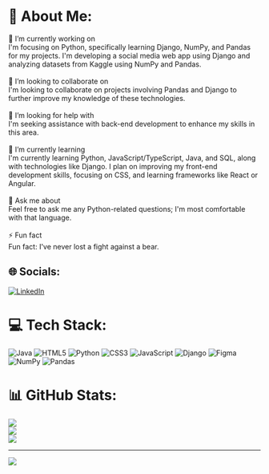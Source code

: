 # 💫 About Me:
🔭 I’m currently working on<br>I'm focusing on Python, specifically learning Django, NumPy, and Pandas for my projects. I'm developing a social media web app using Django and analyzing datasets from Kaggle using NumPy and Pandas.<br><br>👯 I’m looking to collaborate on<br>I'm looking to collaborate on projects involving Pandas and Django to further improve my knowledge of these technologies.<br><br>🤝 I’m looking for help with<br>I'm seeking assistance with back-end development to enhance my skills in this area.<br><br>🌱 I’m currently learning<br>I'm currently learning Python, JavaScript/TypeScript, Java, and SQL, along with technologies like Django. I plan on improving my front-end development skills, focusing on CSS, and learning frameworks like React or Angular.<br><br>💬 Ask me about<br>Feel free to ask me any Python-related questions; I'm most comfortable with that language.<br><br>⚡ Fun fact<br>Fun fact: I've never lost a fight against a bear.


## 🌐 Socials:
[![LinkedIn](https://img.shields.io/badge/LinkedIn-%230077B5.svg?logo=linkedin&logoColor=white)](https://linkedin.com/in/peter-tree) 

# 💻 Tech Stack:
![Java](https://img.shields.io/badge/java-%23ED8B00.svg?style=for-the-badge&logo=openjdk&logoColor=white) ![HTML5](https://img.shields.io/badge/html5-%23E34F26.svg?style=for-the-badge&logo=html5&logoColor=white) ![Python](https://img.shields.io/badge/python-3670A0?style=for-the-badge&logo=python&logoColor=ffdd54) ![CSS3](https://img.shields.io/badge/css3-%231572B6.svg?style=for-the-badge&logo=css3&logoColor=white) ![JavaScript](https://img.shields.io/badge/javascript-%23323330.svg?style=for-the-badge&logo=javascript&logoColor=%23F7DF1E) ![Django](https://img.shields.io/badge/daisyui-5A0EF8?style=for-the-badge&logo=daisyui&logoColor=white) ![Figma](https://img.shields.io/badge/figma-%23F24E1E.svg?style=for-the-badge&logo=figma&logoColor=white) ![NumPy](https://img.shields.io/badge/numpy-%23013243.svg?style=for-the-badge&logo=numpy&logoColor=white) ![Pandas](https://img.shields.io/badge/pandas-%23150458.svg?style=for-the-badge&logo=pandas&logoColor=white)
# 📊 GitHub Stats:
![](https://github-readme-stats.vercel.app/api?username=Petertree10&theme=dark&hide_border=false&include_all_commits=false&count_private=false)<br/>
![](https://github-readme-streak-stats.herokuapp.com/?user=Petertree10&theme=dark&hide_border=false)<br/>
![](https://github-readme-stats.vercel.app/api/top-langs/?username=Petertree10&theme=dark&hide_border=false&include_all_commits=false&count_private=false&layout=compact)

---
[![](https://visitcount.itsvg.in/api?id=Petertree10&icon=5&color=0)](https://visitcount.itsvg.in)

<!-- Proudly created with GPRM ( https://gprm.itsvg.in ) -->

